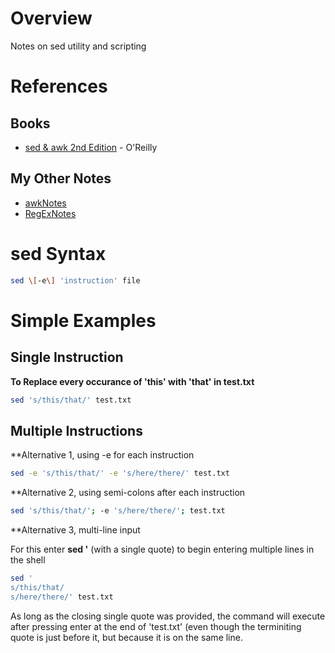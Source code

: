 # Overview

Notes on sed utility and scripting

# References

## Books

* [sed & awk 2nd Edition](https://www.amazon.com/sed-awk-Dale-Dougherty/dp/1565922255/ref=cm_cr_arp_d_product_top?ie=UTF8) - O'Reilly

## My Other Notes

* [awkNotes](https://github.com/GitLeeRepo/SedAndAwkNotes/blob/master/awkNotes.md#overview)
* [RegExNotes](https://github.com/GitLeeRepo/RegExNotes/blob/master/RegExNotes.md#overview)

# sed Syntax

```bash
sed \[-e\] 'instruction' file
```

# Simple Examples

## Single Instruction

**To Replace every occurance of 'this' with 'that' in test.txt**
```bash
sed 's/this/that/' test.txt
```

## Multiple Instructions

**Alternative 1, using -e for each instruction
```bash
sed -e 's/this/that/' -e 's/here/there/' test.txt
```

**Alternative 2, using semi-colons after each instruction
```bash
sed 's/this/that/'; -e 's/here/there/'; test.txt
```

**Alternative 3, multi-line input

For this enter **sed '** (with a single quote) to begin entering multiple lines in the shell
```bash
sed '
s/this/that/
s/here/there/' test.txt
```
As long as the closing single quote was provided, the command will execute after pressing enter at the end of 'test.txt' (even though the terminiting quote is just before it, but because it is on the same line.
